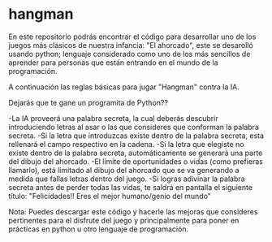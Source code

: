 # hangman
En este repositorio podrás encontrar el código para desarrollar uno de los juegos más clásicos de nuestra infancia: "El ahorcado", este se desarolló usando python; lenguaje considerado como uno de los más sencillos de aprender para personas que están entrando en el mundo de la programación.

A continuación las reglas básicas para jugar "Hangman" contra la IA.

Dejarás que te gane un programita de Python??

-La IA proveerá una palabra secreta, la cual deberás descubrir introduciendo letras al asar o las que consideres que conforman la palabra secreta.
-Si la letra que introduzcas existe dentro de la palabra secreta, esta rellenará el campo respectivo en la cadena.
-Si la letra que elegiste no existe dentro de la palabra secreta, automáticamente se generará una parte del dibujo del ahorcado.
-El límite de oportunidades o vidas (como prefieras llamarlo), está limitado al dibujo del ahorcado que se va generando a medida que fallas letras dentro del juego.
-Si logras adivinar la palabra secreta antes de perder todas las vidas, te saldrá en pantalla el siguiente título: "Felicidades!! Eres el mejor humano/genio del mundo"

Nota: Puedes descargar este código y hacerle las mejoras que consideres pertinentes para el disfrute del juego y principalmente para poner en prácticas en python u otro lenguaje de programación.
